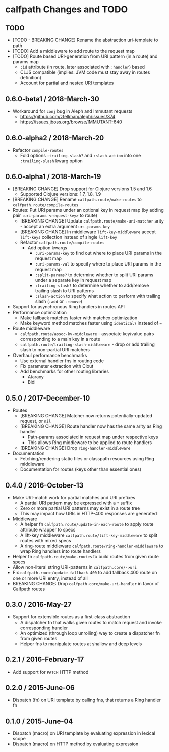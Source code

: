 # calfpath Changes and TODO


## TODO

* [TODO - BREAKING CHANGE] Rename the abstraction uri-template to path
* [TODO] Add a middleware to add route to the request map
* [TODO] Route based URI-generation from URI pattern (in a route) and params map
  - `:id` attribute (in route, later associated with `:handler`) based
  - CLJS compatible (implies: JVM code must stay away in routes definition)
  - Account for partial and nested URI templates


## 0.6.0-beta1 / 2018-March-30

- Workaround for `conj` bug in Aleph and Immutant requests
  - https://github.com/ztellman/aleph/issues/374
  - https://issues.jboss.org/browse/IMMUTANT-640


## 0.6.0-alpha2 / 2018-March-20

- Refactor `compile-routes`
  - Fold options `:trailing-slash?` and `:slash-action` into one `:trailing-slash` kwarg option


## 0.6.0-alpha1 / 2018-March-19

* [BREAKING CHANGE] Drop support for Clojure versions 1.5 and 1.6
  * Supported Clojure versions: 1.7, 1.8, 1.9
* [BREAKING CHANGE] Rename `calfpath.route/make-routes` to `calfpath.route/compile-routes`
* Routes: Put URI params under an optional key in request map (by adding pair `:uri-params <request-key>` to route)
  * [BREAKING CHANGE] Update `calfpath.route/make-uri-matcher` arity - accept an extra argument `uri-params-key`
  * [BREAKING CHANGE] In middleware `lift-key-middleware` accept `lift-keys` collection instead of single `lift-key`
  * Refactor `calfpath.route/compile-routes`
    * Add option kwargs
      * `:uri-params-key` to find out where to place URI params in the request map
      * `:uri-params-val` to specify where to place URI params in the request map
      * `:split-params?` to determine whether to split URI params under a separate key in request map
      * `:trailing-slash?` to determine whether to add/remove trailing slash to URI patterns
      * `:slash-action` to specify what action to perform with trailing slash (`:add` or `:remove`)
* Support for asynchronous Ring handlers in routes API
* Performance optimization
  * Make fallback matches faster with matchex optimization
  * Make keyword method matches faster using `identical?` instead of `=`
* Route middleware
  * `calfpath.route/assoc-kv-middleware` - associate key/value pairs corresponding to a main key in a route
  * `calfpath.route/trailing-slash-middleware` - drop or add trailing slash to non-partial URI matchers
* Overhaul performance benchmarks
  * Use external handler fns in routing code
  * Fix parameter extraction with Clout
  * Add benchmarks for other routing libraries
    * Ataraxy
    * Bidi


## 0.5.0 / 2017-December-10

* Routes
  * [BREAKING CHANGE] Matcher now returns potentially-updated request, or `nil`
  * [BREAKING CHANGE] Route handler now has the same arity as Ring handler
    * Path-params associated in request map under respective keys
    * This allows Ring middleware to be applied to route handlers
  * [BREAKING CHANGE] Drop `ring-handler-middleware`
* Documentation
  * Fetching/rendering static files or classpath resources using Ring middleware
  * Documentation for routes (keys other than essential ones)


## 0.4.0 / 2016-October-13

* Make URI-match work for partial matches and URI prefixes
  * A partial URI pattern may be expressed with a `*` suffix
  * Zero or more partial URI patterns may exist in a route tree
  * This may impact how URIs in HTTP-400 responses are generated
* Middleware
  * A helper fn `calfpath.route/update-in-each-route` to apply route attribute wrapper to specs
  * A lift-key middleware `calfpath.route/lift-key-middleware` to split routes with mixed specs
  * A ring-route middleware `calfpath.route/ring-handler-middleware` to wrap Ring handlers into route handlers
* Helper fn `calfpath.route/make-routes` to build routes from given route specs
* Allow non-literal string URI-patterns in `calfpath.core/->uri`
* Fix `calfpath.route/update-fallback-400` to add fallback 400 route on one or more URI entry, instead of all
* BREAKING CHANGE: Drop `calfpath.core/make-uri-handler` in favor of Calfpath routes


## 0.3.0 / 2016-May-27

* Support for extensible routes as a first-class abstraction
  * A dispatcher fn that walks given routes to match request and invoke corresponding handler
  * An optimized (through loop unrolling) way to create a dispatcher fn from given routes
  * Helper fns to manipulate routes at shallow and deep levels


## 0.2.1 / 2016-February-17

* Add support for `PATCH` HTTP method


## 0.2.0 / 2015-June-06

* Dispatch (fn) on URI template by calling fns, that returns a Ring handler fn


## 0.1.0 / 2015-June-04

* Dispatch (macro) on URI template by evaluating expression in lexical scope
* Dispatch (macro) on HTTP method by evaluating expression
